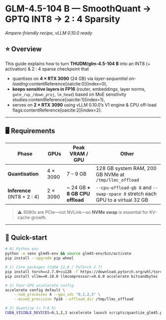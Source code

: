 # GLM-4.5-104 B — SmoothQuant → GPTQ INT8 → 2 ∶ 4 Sparsity  
_Ampere-friendly recipe, vLLM 0.10.0 ready_

## ⭐ Overview
This guide explains how to turn **THUDM/glm-4.5-104 B** into an
INT8 (+ activation) & 2 ∶ 4 sparse checkpoint that

* quantises on **4 × RTX 3090** (24 GB) via *layer-sequential on-loading*:contentReference[oaicite:0]{index=0},  
* **keeps sensitive layers in FP16** (router, embeddings, layer norms, `gate_/up_/down_proj`, `lm_head`) based on MoE sensitivity studies:contentReference[oaicite:1]{index=1},  
* serves on **2 × RTX 3090** using vLLM 0.10.0’s V1 engine & CPU off-load flags:contentReference[oaicite:2]{index=2}.

---

## 🖥️ Requirements

| Phase | GPUs | Peak VRAM / GPU | Other |
|-------|------|-----------------|-------|
| **Quantisation** | 4 × 3090 | 7 – 9 GB | 128 GB system RAM, 200 GB NVMe at `/tmp/llmc_offload` |
| **Inference** (INT8 + 2 : 4) | 2 × 3090 | ~ 24 GB **+ 8 GB CPU offload** | `--cpu-offload-gb 8` and `--swap-space 8` stretch each GPU to a virtual 32 GB |

> ⚠️ 3090s are PCIe—not NVLink—so **NVMe swap** is essential for KV-cache growth.

---

## 🚀 Quick-start

```bash
# 0) Python env
python -m venv glm45-env && source glm45-env/bin/activate
pip install --upgrade pip wheel

# 1) Core packages (CUDA 12.8 / PyTorch 2.7)
pip install torch==2.7.0+cu128 -f https://download.pytorch.org/whl/torch_stable.html
pip install vllm==0.10.0 llmcompressor>=0.6.0 accelerate bitsandbytes

# 2) Four-GPU accelerate config
accelerate config default \
    --num_processes 4 --gpu_ids "0,1,2,3" \
    --mixed_precision fp16 --offload_dir /tmp/llmc_offload

# 3) Quantise (≈ 7–9 h)
CUDA_VISIBLE_DEVICES=0,1,2,3 accelerate launch scripts/quantize_glm45.py
